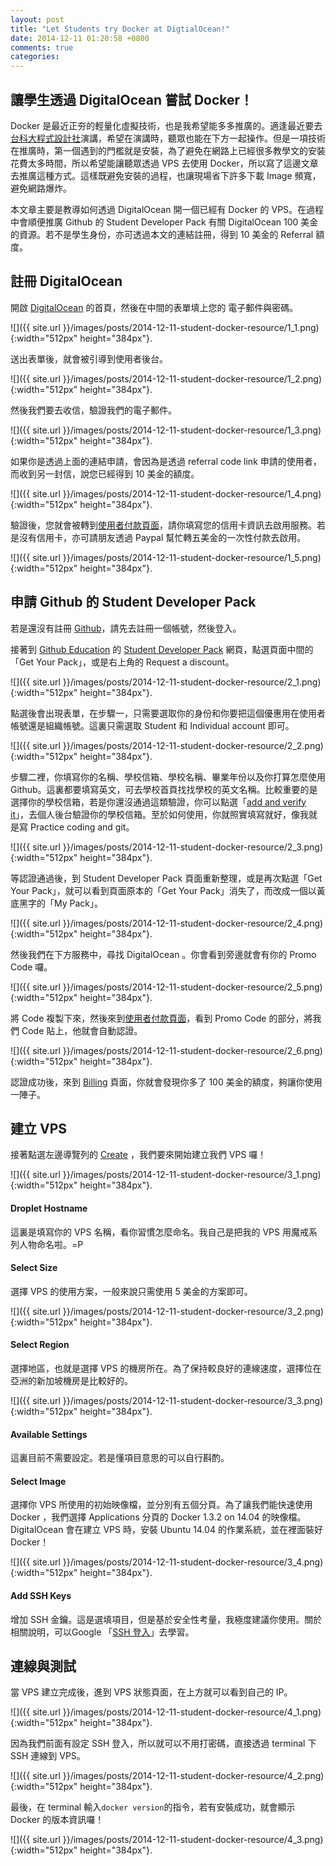 ```yaml
---
layout: post
title: "Let Students try Docker at DigtialOcean!"
date: 2014-12-11 01:20:58 +0800
comments: true
categories:
---
```


讓學生透過 DigitalOcean 嘗試 Docker！
-----------------------------------

Docker 是最近正夯的輕量化虛擬技術，也是我希望能多多推廣的。適逢最近要去[台科大程式設計社](http://ntustcoding.club/)演講，希望在演講時，聽眾也能在下方一起操作。但是一項技術在推廣時，第一個遇到的門檻就是安裝，為了避免在網路上已經很多教學文的安裝花費太多時間，所以希望能讓聽眾透過 VPS 去使用 Docker，所以寫了這邊文章去推廣這種方式。這樣既避免安裝的過程，也讓現場省下許多下載 Image 頻寬，避免網路爆炸。

本文章主要是教導如何透過 DigitalOcean 開一個已經有 Docker 的 VPS。在過程中會順便推廣 Github 的 Student Developer Pack 有關 DigitalOcean  100 美金的資源。若不是學生身份，亦可透過本文的連結註冊，得到 10 美金的 Referral 額度。

<!-- more -->

## 註冊 DigitalOcean
開啟 [DigitalOcean](http://goo.gl/P9rn2B) 的首頁，然後在中間的表單填上您的 電子郵件與密碼。

![]({{ site.url }}/images/posts/2014-12-11-student-docker-resource/1_1.png){:width="512px" height="384px"}.

送出表單後，就會被引導到使用者後台。

![]({{ site.url }}/images/posts/2014-12-11-student-docker-resource/1_2.png){:width="512px" height="384px"}.

然後我們要去收信，驗證我們的電子郵件。

![]({{ site.url }}/images/posts/2014-12-11-student-docker-resource/1_3.png){:width="512px" height="384px"}.

如果你是透過上面的連結申請，會因為是透過 referral code link 申請的使用者，而收到另一封信，說您已經得到 10 美金的額度。

![]({{ site.url }}/images/posts/2014-12-11-student-docker-resource/1_4.png){:width="512px" height="384px"}.

驗證後，您就會被轉到[使用者付款頁面](https://cloud.digitalocean.com/user_payment_profiles)，請你填寫您的信用卡資訊去啟用服務。若是沒有信用卡，亦可請朋友透過 Paypal 幫忙轉五美金的一次性付款去啟用。

![]({{ site.url }}/images/posts/2014-12-11-student-docker-resource/1_5.png){:width="512px" height="384px"}.

## 申請 Github 的 Student Developer Pack
若是還沒有註冊 [Github]()，請先去註冊一個帳號，然後登入。

接著到 [Github Education]() 的 [Student Developer Pack]() 網頁，點選頁面中間的「Get Your Pack」，或是右上角的 Request a discount。

![]({{ site.url }}/images/posts/2014-12-11-student-docker-resource/2_1.png){:width="512px" height="384px"}.

點選後會出現表單，在步驟一，只需要選取你的身份和你要把這個優惠用在使用者帳號還是組織帳號。這裏只需選取 Student 和 Individual account 即可。

![]({{ site.url }}/images/posts/2014-12-11-student-docker-resource/2_2.png){:width="512px" height="384px"}.

步驟二裡，你填寫你的名稱、學校信箱、學校名稱、畢業年份以及你打算怎麼使用Github。這裏都要填寫英文，可去學校首頁找找學校的英文名稱。比較重要的是選擇你的學校信箱，若是你還沒通過這類驗證，你可以點選「[add and verify it](https://github.com/settings/emails)」，去個人後台驗證你的學校信箱。至於如何使用，你就照實填寫就好，像我就是寫 Practice coding and git。

![]({{ site.url }}/images/posts/2014-12-11-student-docker-resource/2_3.png){:width="512px" height="384px"}.

等認證通過後，到 Student Developer Pack 頁面重新整理，或是再次點選「Get Your Pack」，就可以看到頁面原本的「Get Your Pack」消失了，而改成一個以黃底黑字的「My Pack」。

![]({{ site.url }}/images/posts/2014-12-11-student-docker-resource/2_4.png){:width="512px" height="384px"}.

然後我們在下方服務中，尋找 DigitalOcean 。你會看到旁邊就會有你的 Promo Code 囉。

![]({{ site.url }}/images/posts/2014-12-11-student-docker-resource/2_5.png){:width="512px" height="384px"}.

將 Code 複製下來，然後來到[使用者付款頁面](https://cloud.digitalocean.com/user_payment_profiles)，看到 Promo Code 的部分，將我們 Code 貼上，他就會自動認證。

![]({{ site.url }}/images/posts/2014-12-11-student-docker-resource/2_6.png){:width="512px" height="384px"}.

認證成功後，來到 [Billing](https://cloud.digitalocean.com/billing) 頁面，你就會發現你多了 100 美金的額度，夠讓你使用一陣子。

## 建立 VPS
接著點選左邊導覽列的 [Create](https://cloud.digitalocean.com/droplets/new) ，我們要來開始建立我們 VPS 囉！

![]({{ site.url }}/images/posts/2014-12-11-student-docker-resource/3_1.png){:width="512px" height="384px"}.

#### Droplet Hostname
這裏是填寫你的 VPS 名稱，看你習慣怎麼命名。我自己是把我的 VPS 用魔戒系列人物命名啦。=P

#### Select Size
選擇 VPS 的使用方案，一般來說只需使用 5 美金的方案即可。

![]({{ site.url }}/images/posts/2014-12-11-student-docker-resource/3_2.png){:width="512px" height="384px"}.

#### Select Region
選擇地區，也就是選擇 VPS 的機房所在。為了保持較良好的連線速度，選擇位在亞洲的新加坡機房是比較好的。

![]({{ site.url }}/images/posts/2014-12-11-student-docker-resource/3_3.png){:width="512px" height="384px"}.

#### Available Settings
這裏目前不需要設定。若是懂項目意思的可以自行斟酌。

#### Select Image
選擇你 VPS 所使用的初始映像檔，並分別有五個分頁。為了讓我們能快速使用 Docker ，我們選擇 Applications 分頁的 Docker 1.3.2 on 14.04 的映像檔。DigitalOcean 會在建立 VPS 時，安裝 Ubuntu 14.04 的作業系統，並在裡面裝好 Docker！

![]({{ site.url }}/images/posts/2014-12-11-student-docker-resource/3_4.png){:width="512px" height="384px"}.

#### Add SSH Keys
增加 SSH 金鑰。這是選填項目，但是基於安全性考量，我極度建議你使用。關於相關說明，可以Google 「[SSH 登入](https://www.google.com.tw/webhp?#newwindow=1&q=SSH+%E7%99%BB%E5%85%A5)」去學習。

## 連線與測試
當 VPS 建立完成後，進到 VPS 狀態頁面，在上方就可以看到自己的 IP。

![]({{ site.url }}/images/posts/2014-12-11-student-docker-resource/4_1.png){:width="512px" height="384px"}.

因為我們前面有設定 SSH 登入，所以就可以不用打密碼，直接透過 terminal 下 SSH 連線到 VPS。

![]({{ site.url }}/images/posts/2014-12-11-student-docker-resource/4_2.png){:width="512px" height="384px"}.

最後，在 terminal 輸入`docker version`的指令，若有安裝成功，就會顯示 Docker 的版本資訊囉！

![]({{ site.url }}/images/posts/2014-12-11-student-docker-resource/4_3.png){:width="512px" height="384px"}.
